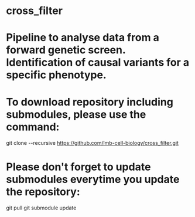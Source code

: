 # cross_filter
# Pipeline to analyse data from a forward	genetic	screen. Identification of causal variants for a specific phenotype.

# To download repository including submodules, please use the command:
git clone --recursive https://github.com/lmb-cell-biology/cross_filter.git

# Please don't forget to update submodules everytime you update the repository:
git pull
git submodule update
